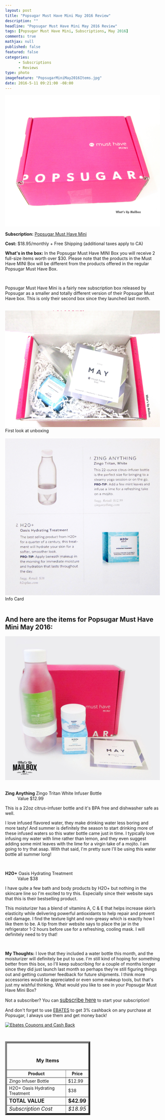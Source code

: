```yaml
---
layout: post
title: "Popsugar Must Have Mini May 2016 Review"
description: ""
headline: "Popsugar Must Have Mini May 2016 Review"
tags: [Popsugar Must Have Mini, Subscriptions, May 2016]
comments: true
mathjax: null
published: false
featured: false
categories: 
      - Subscriptions
      - Reviews
type: photo
imagefeature: "PopsugarMiniMay2016Items.jpg"
date: 2016-5-11 09:21:00 -08:00
---
```


<center><a href="https://musthave.popsugar.com/p/monthly-subscription?utm_source=link&utm_medium=confirmation-page&utm_campaign=referral&utm_content=u:16301514" target="_blank">
<img src="/images/PopsugarMiniMay2016Box.jpg" border="0" style="border:none;max-width:100%;" alt="Popsugar Must Have Mini!" />
</a></center>

<p><b>Subscription:</b> <a href="https://musthave.popsugar.com/p/monthly-subscription?utm_source=link&utm_medium=confirmation-page&utm_campaign=referral&utm_content=u:16301514" target="_blank">Popsugar Must Have Mini</a></p>
<p><b>Cost:</b> $18.95/monthly + Free Shipping (additional taxes apply to CA)</p>
<p><b>What's in the box:</b> In the Popsugar Must Have MINI Box you will receive 2 full-size items worth over $30. Please note that the products in the Must Have MINI Box will be different from the products offered in the regular Popsugar Must Have Box.</p>
<br>

<p>Popsugar Must Have Mini is a fairly new subscription box released by Popsugar as a smaller and totally different version of their Popsugar Must Have box. This is only their second box since they launched last month.</p>

<br>

<center><a href="https://musthave.popsugar.com/p/monthly-subscription?utm_source=link&utm_medium=confirmation-page&utm_campaign=referral&utm_content=u:16301514" target="_blank">
<img src="/images/PopsugarMiniMay2016OpenBox.jpg" border="0" style="border:none;max-width:100%;" alt="Unboxing" />
</a></center>
<figcaption>First look at unboxing</figcaption>

<br>

<center><a href="https://musthave.popsugar.com/p/monthly-subscription?utm_source=link&utm_medium=confirmation-page&utm_campaign=referral&utm_content=u:16301514" target="_blank">
<img src="/images/PopsugarMiniMay2016Info.jpg" border="0" style="border:none;max-width:100%;" alt="Info Card" />
</a></center>
<figcaption>Info Card</figcaption>

<br>

<H2>And here are the items for Popsugar Must Have Mini May 2016:</H2>

<center><a href="https://musthave.popsugar.com/p/monthly-subscription?utm_source=link&utm_medium=confirmation-page&utm_campaign=referral&utm_content=u:16301514" target="_blank">
<img src="/images/PopsugarMiniMay2016Items.jpg" border="0" style="border:none;max-width:100%;" alt="Popsugar Must Have Mini May 2016 Items" />
</a></center>

<br>

<DL>
<DT><b>Zing Anything</b> Zingo Tritan White Infuser Bottle</DT>
<DD>Value $12.99</DD>
</DL>

<p>This is a 22oz citrus-infuser bottle and it's BPA free and dishwasher safe as well.</p>

<p>I love infused flavored water, they make drinking water less boring and more tasty! And summer is definitely the season to start drinking more of these infused waters so this water bottle came just in time. I typically love infusing my water with lime rather than lemon, and they even suggest adding some mint leaves with the lime for a virgin take of a mojito. I am going to try that asap. With that said, I'm pretty sure I'll be using this water bottle all summer long!</p>

<br>

<DL>
<DT><b>H2O+</b> Oasis Hydrating Treatment</DT>
<DD>Value $38</DD>
</DL>

<p>I have quite a few bath and body products by H2O+ but nothing in the skincare line so I'm excited to try this. Especially since their website says that this is their bestselling product.</p>

<p>This moisturizer has a blend of vitamins A, C & E that helps increase skin’s elasticity while delivering powerful antioxidants to help repair and prevent cell damage. I find the texture light and non-greasy which is exactly how I like them to be. A tip from their website says to place the jar in the refrigerator 1-2 hours before use for a refreshing, cooling mask. I will definitely need to try that!</p>

<br>

<p><i class="icon-exclamation-sign"></i><b> My Thoughts:</b> I love that they included a water bottle this month, and the moisturizer will definitely be put to use. I'm still kind of hoping for something better from this box, so I'll keep subscribing for a couple of months longer since they did just launch last month so perhaps they're still figuring things out and getting customer feedback for future shipments. I think more accessories would be appreciated or even some makeup tools, but that's just my wishful thinking. What would you like to see in your Popsugar Must Have Mini Box?</p>

<p>Not a subscriber? You can <a href="https://musthave.popsugar.com/p/monthly-subscription?utm_source=link&utm_medium=confirmation-page&utm_campaign=referral&utm_content=u:16301514" target="_blank"><big>subscribe here</big></a> to start your subscription!</p>

<p>And don't forget to use <a href="http://www.ebates.com/rf.do?referrerid=nFbj2DqrCN%2BpB5AWKzmAFQ%3D%3D&eeid=30337" target="_blank">EBATES</a> to get 3% cashback on any purchase at Popsugar, I always use them and get money back!</p>

<a href='http://www.ebates.com/rf.do?referrerid=nFbj2DqrCN%2BpB5AWKzmAFQ%3D%3D&eeid=28585' target='_blank' rel='nofollow'><img src='http://www.ebates.com/referral/2012/global_files/images/ebates_logo.png' alt='Ebates Coupons and Cash Back' height='31' width='171' border='0'/></a>

<br>

<TABLE  BORDER="5" style="width:55%">
   <TR>
      <TH COLSPAN="2">
         <H3><BR><center>My Items</center></H3>
      </TH>
   </TR>
      <TH>Product</TH>
      <TH>Price</TH>
  <TR>
      <TD>Zingo Infuser Bottle</TD>
      <TD>$12.99</TD>
   </TR>
   <TR>
      <TD>H2O+ Oasis Hydrating Treatment</TD>
      <TD>$38</TD>
   </TR>
   <TR>
      <TD><b><big>TOTAL VALUE</big></b></TD>
      <TD><b><big>$42.99</big></b></TD>
   </TR>
   <TR>
      <TD><i><big>Subscription Cost</big></i></TD>
      <TD><i><big>$18.95</big></i></TD>
   </TR>
</TABLE>
